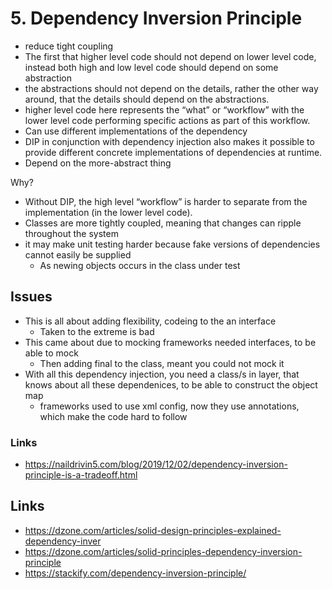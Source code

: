 # 5. Dependency Inversion Principle

-  reduce tight coupling
- The first that higher level code should not depend on lower level code, instead both high and low level code should depend on some abstraction
- the abstractions should not depend on the details, rather the other way around, that the details should depend on the abstractions.
- higher level code here represents the “what” or “workflow” with the lower level code performing specific actions as part of this workflow.
- Can use different implementations of the dependency
- DIP in conjunction with dependency injection also makes it possible to provide different concrete implementations of dependencies at runtime.
- Depend on the more-abstract thing

Why?
- Without DIP, the high level “workflow” is harder to separate from the implementation (in the lower level code).
- Classes are more tightly coupled, meaning that changes can ripple throughout the system
- it may make unit testing harder because fake versions of dependencies cannot easily be supplied
  - As newing objects occurs in the class under test

## Issues

- This is all about adding flexibility, codeing to the an interface
  - Taken to the extreme is bad
- This came about due to mocking frameworks needed interfaces, to be able to mock
  - Then adding final to the class, meant you could not mock it
- With all this dependency injection, you need a class/s in layer, that knows about all these dependenices, to be able to construct the object map
  - frameworks used to use xml config, now they use annotations, which make the code hard to follow

### Links
  - https://naildrivin5.com/blog/2019/12/02/dependency-inversion-principle-is-a-tradeoff.html

## Links

- https://dzone.com/articles/solid-design-principles-explained-dependency-inver
- https://dzone.com/articles/solid-principles-dependency-inversion-principle
- https://stackify.com/dependency-inversion-principle/
